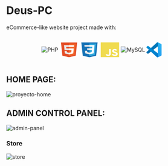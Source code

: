 # Deus-PC
eCommerce-like website project made with:

<!--Technologies I also used: Apache, XAMPP, PhpMyAdmin-->

  <div style="display: inline_block" align="center"><br>
    <img align="center" alt="PHP" height="40px" src="https://cdn-icons-png.flaticon.com/512/919/919830.png" />
    <img align="center" alt="HTML" height="40" width="50" src="https://raw.githubusercontent.com/devicons/devicon/master/icons/html5/html5-original.svg">
    <img align="center" alt="CSS" height="40" width="50" src="https://raw.githubusercontent.com/devicons/devicon/master/icons/css3/css3-original.svg">
    <img align="center" alt="Js" height="40" width="50" src="https://raw.githubusercontent.com/devicons/devicon/master/icons/javascript/javascript-plain.svg">
    <img align="center" alt="MySQL" height="40px" src="https://cdn-icons-png.flaticon.com/512/528/528260.png"/>
    <img align="center" alt="VScode" height="40px" src="https://raw.githubusercontent.com/github/explore/80688e429a7d4ef2fca1e82350fe8e3517d3494d/topics/visual-studio-code/visual-studio-code.png"/>
    </div>
<br>


 
 


## HOME PAGE:

![proyecto-home](https://user-images.githubusercontent.com/95076842/213441446-83e31063-f35d-4640-8111-b94be58bcc17.jpg)

## ADMIN CONTROL PANEL:

![admin-panel](https://user-images.githubusercontent.com/95076842/213450058-5b1972ac-d06e-46b2-ba5b-96924e1049fe.jpg)

### Store

![store](https://user-images.githubusercontent.com/95076842/213450718-ddbf82c1-3143-4ec2-a42c-59d938653abd.jpg)



